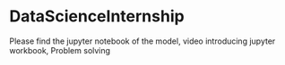 # DataScienceInternship
Please find the jupyter notebook of the model, video introducing jupyter workbook, Problem solving
